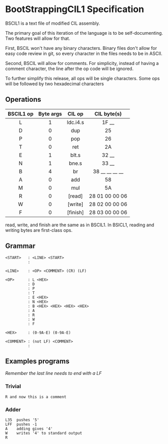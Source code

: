 BootStrappingCIL1 Specification
===============================

BSCIL1 is a text file of modified CIL assembly.

The primary goal of this iteration of the language is to be self-documenting. Two features will allow for that.

First, BSCIL won't have any binary characters. 
Binary files don't allow for easy code review in git, so every character in the files needs to be in ASCII.

Second, BSCIL will allow for comments.
For simplicity, instead of having a comment character, the line after the op code will be ignored.

To further simplify this release, all ops will be single characters.
Some ops will be followed by two hexadecimal characters 

Operations
----------

| BSCIL1 op | Byte args |  CIL op  | CIL byte(s)    |
|:---------:|:---------:|:--------:|:--------------:|
|    L      |     1     | ldc.i4.s | 1F __          |
|    D      |     0     | dup      | 25             |
|    P      |     0     | pop      | 26             |
|    T      |     0     | ret      | 2A             |
|    E      |     1     | blt.s    | 32 __          |
|    N      |     1     | bne.s    | 33 __          |
|    B      |     4     | br       | 38 __ __ __ __ |
|    A      |     0     | add      | 58             |
|    M      |     0     | mul      | 5A             |
|    R      |     0     | [read]   | 28 01 00 00 06 |
|    W      |     0     | [write]  | 28 02 00 00 06 |
|    F      |     0     | [finish] | 28 03 00 00 06 |

read, write, and finish are the same as in BSCIL1.
In BSICL1, reading and writing bytes are first-class ops.

Grammar
-------

```
<START>   : <LINE> <START>
          :
          
<LINE>    : <OP> <COMMENT> (CR) (LF)
         
<OP>      : L <HEX>
          : D
          : P
          : T
          : E <HEX>
          : N <HEX>
          : B <HEX> <HEX> <HEX> <HEX>
          : A
          : R
          : W
          : F

<HEX>     : (0-9A-E) (0-9A-E)

<COMMENT> : (not LF) <COMMENT>
          :
```

Examples programs
-----------------

*Remember the last line needs to end with a LF*

### Trivial

```
R and now this is a comment
```

### Adder

```
L35  pushes '5'
LFF  pushes -1
A    adding gives '4'
W    writes '4' to standard output
R
```